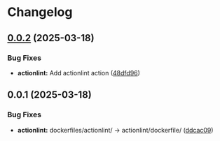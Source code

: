 # Changelog

## [0.0.2](https://github.com/koki-develop/github-actions-lint/compare/actionlint-v0.0.1...actionlint-v0.0.2) (2025-03-18)


### Bug Fixes

* **actionlint:** Add actionlint action ([48dfd96](https://github.com/koki-develop/github-actions-lint/commit/48dfd9642def1f3cebdc7bfcbfb25df46ba92288))

## 0.0.1 (2025-03-18)


### Bug Fixes

* **actionlint:** dockerfiles/actionlint/ -&gt; actionlint/dockerfile/ ([ddcac09](https://github.com/koki-develop/github-actions-lint/commit/ddcac097625819aaf40c56ca54409d2ab4e03bcd))
